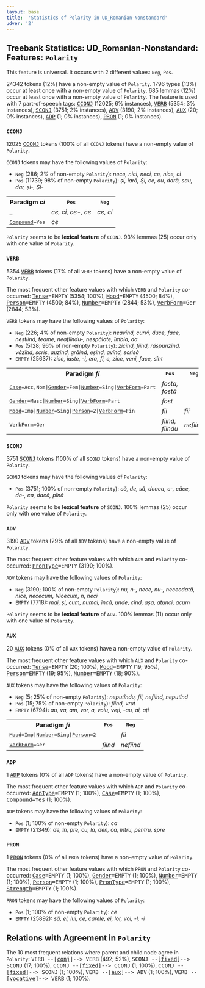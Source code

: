 ```yaml
---
layout: base
title:  'Statistics of Polarity in UD_Romanian-Nonstandard'
udver: '2'
---
```


## Treebank Statistics: UD_Romanian-Nonstandard: Features: `Polarity`

This feature is universal.
It occurs with 2 different values: `Neg`, `Pos`.

24342 tokens (12%) have a non-empty value of `Polarity`.
1796 types (13%) occur at least once with a non-empty value of `Polarity`.
685 lemmas (12%) occur at least once with a non-empty value of `Polarity`.
The feature is used with 7 part-of-speech tags: <tt><a href="ro_nonstandard-pos-CCONJ.html">CCONJ</a></tt> (12025; 6% instances), <tt><a href="ro_nonstandard-pos-VERB.html">VERB</a></tt> (5354; 3% instances), <tt><a href="ro_nonstandard-pos-SCONJ.html">SCONJ</a></tt> (3751; 2% instances), <tt><a href="ro_nonstandard-pos-ADV.html">ADV</a></tt> (3190; 2% instances), <tt><a href="ro_nonstandard-pos-AUX.html">AUX</a></tt> (20; 0% instances), <tt><a href="ro_nonstandard-pos-ADP.html">ADP</a></tt> (1; 0% instances), <tt><a href="ro_nonstandard-pos-PRON.html">PRON</a></tt> (1; 0% instances).

### `CCONJ`

12025 <tt><a href="ro_nonstandard-pos-CCONJ.html">CCONJ</a></tt> tokens (100% of all `CCONJ` tokens) have a non-empty value of `Polarity`.

`CCONJ` tokens may have the following values of `Polarity`:

* `Neg` (286; 2% of non-empty `Polarity`): <em>nece, nici, neci, ce, nice, ci</em>
* `Pos` (11739; 98% of non-empty `Polarity`): <em>și, iară, Şi, ce, au, dară, sau, dar, și-, Şi-</em>

<table>
  <tr><th>Paradigm <i>ci</i></th><th><tt>Pos</tt></th><th><tt>Neg</tt></th></tr>
  <tr><td><tt>_</tt></td><td><em>ce, ci, ce-, cе</em></td><td><em>ce, ci</em></td></tr>
  <tr><td><tt><tt><a href="ro_nonstandard-feat-Compound.html">Compound</a></tt><tt>=Yes</tt></tt></td><td><em>ce</em></td><td></td></tr>
</table>

`Polarity` seems to be **lexical feature** of `CCONJ`. 93% lemmas (25) occur only with one value of `Polarity`.

### `VERB`

5354 <tt><a href="ro_nonstandard-pos-VERB.html">VERB</a></tt> tokens (17% of all `VERB` tokens) have a non-empty value of `Polarity`.

The most frequent other feature values with which `VERB` and `Polarity` co-occurred: <tt><a href="ro_nonstandard-feat-Tense.html">Tense</a></tt><tt>=EMPTY</tt> (5354; 100%), <tt><a href="ro_nonstandard-feat-Mood.html">Mood</a></tt><tt>=EMPTY</tt> (4500; 84%), <tt><a href="ro_nonstandard-feat-Person.html">Person</a></tt><tt>=EMPTY</tt> (4500; 84%), <tt><a href="ro_nonstandard-feat-Number.html">Number</a></tt><tt>=EMPTY</tt> (2844; 53%), <tt><a href="ro_nonstandard-feat-VerbForm.html">VerbForm</a></tt><tt>=Ger</tt> (2844; 53%).

`VERB` tokens may have the following values of `Polarity`:

* `Neg` (226; 4% of non-empty `Polarity`): <em>neavînd, curvi, duce, face, neștiind, teame, neaflîndu-, nespălate, îmbla, da</em>
* `Pos` (5128; 96% of non-empty `Polarity`): <em>zicînd, fiind, răspunzînd, văzînd, scris, auzind, grăind, eșind, avînd, scrisă</em>
* `EMPTY` (25637): <em>zise, iaste, -i, era, fi, e, zice, veni, face, sînt</em>

<table>
  <tr><th>Paradigm <i>fi</i></th><th><tt>Pos</tt></th><th><tt>Neg</tt></th></tr>
  <tr><td><tt><tt><a href="ro_nonstandard-feat-Case.html">Case</a></tt><tt>=Acc,Nom</tt>|<tt><a href="ro_nonstandard-feat-Gender.html">Gender</a></tt><tt>=Fem</tt>|<tt><a href="ro_nonstandard-feat-Number.html">Number</a></tt><tt>=Sing</tt>|<tt><a href="ro_nonstandard-feat-VerbForm.html">VerbForm</a></tt><tt>=Part</tt></tt></td><td><em>fosta, fostă</em></td><td></td></tr>
  <tr><td><tt><tt><a href="ro_nonstandard-feat-Gender.html">Gender</a></tt><tt>=Masc</tt>|<tt><a href="ro_nonstandard-feat-Number.html">Number</a></tt><tt>=Sing</tt>|<tt><a href="ro_nonstandard-feat-VerbForm.html">VerbForm</a></tt><tt>=Part</tt></tt></td><td><em>fost</em></td><td></td></tr>
  <tr><td><tt><tt><a href="ro_nonstandard-feat-Mood.html">Mood</a></tt><tt>=Imp</tt>|<tt><a href="ro_nonstandard-feat-Number.html">Number</a></tt><tt>=Sing</tt>|<tt><a href="ro_nonstandard-feat-Person.html">Person</a></tt><tt>=2</tt>|<tt><a href="ro_nonstandard-feat-VerbForm.html">VerbForm</a></tt><tt>=Fin</tt></tt></td><td><em>fii</em></td><td><em>fii</em></td></tr>
  <tr><td><tt><tt><a href="ro_nonstandard-feat-VerbForm.html">VerbForm</a></tt><tt>=Ger</tt></tt></td><td><em>fiind, fiindu</em></td><td><em>nefiind</em></td></tr>
</table>

### `SCONJ`

3751 <tt><a href="ro_nonstandard-pos-SCONJ.html">SCONJ</a></tt> tokens (100% of all `SCONJ` tokens) have a non-empty value of `Polarity`.

`SCONJ` tokens may have the following values of `Polarity`:

* `Pos` (3751; 100% of non-empty `Polarity`): <em>că, de, să, deaca, c-, căce, de-, ca, dacă, pînă</em>

`Polarity` seems to be **lexical feature** of `SCONJ`. 100% lemmas (25) occur only with one value of `Polarity`.

### `ADV`

3190 <tt><a href="ro_nonstandard-pos-ADV.html">ADV</a></tt> tokens (29% of all `ADV` tokens) have a non-empty value of `Polarity`.

The most frequent other feature values with which `ADV` and `Polarity` co-occurred: <tt><a href="ro_nonstandard-feat-PronType.html">PronType</a></tt><tt>=EMPTY</tt> (3190; 100%).

`ADV` tokens may have the following values of `Polarity`:

* `Neg` (3190; 100% of non-empty `Polarity`): <em>nu, n-, nece, nu-, neceodată, nice, nececum, Nicecum, n, neci</em>
* `EMPTY` (7718): <em>mai, și, cum, numai, încă, unde, cînd, așa, atunci, acum</em>

`Polarity` seems to be **lexical feature** of `ADV`. 100% lemmas (11) occur only with one value of `Polarity`.

### `AUX`

20 <tt><a href="ro_nonstandard-pos-AUX.html">AUX</a></tt> tokens (0% of all `AUX` tokens) have a non-empty value of `Polarity`.

The most frequent other feature values with which `AUX` and `Polarity` co-occurred: <tt><a href="ro_nonstandard-feat-Tense.html">Tense</a></tt><tt>=EMPTY</tt> (20; 100%), <tt><a href="ro_nonstandard-feat-Mood.html">Mood</a></tt><tt>=EMPTY</tt> (19; 95%), <tt><a href="ro_nonstandard-feat-Person.html">Person</a></tt><tt>=EMPTY</tt> (19; 95%), <tt><a href="ro_nonstandard-feat-Number.html">Number</a></tt><tt>=EMPTY</tt> (18; 90%).

`AUX` tokens may have the following values of `Polarity`:

* `Neg` (5; 25% of non-empty `Polarity`): <em>neputîndu, fii, nefiind, neputînd</em>
* `Pos` (15; 75% of non-empty `Polarity`): <em>fiind, vrut</em>
* `EMPTY` (6794): <em>au, va, am, vor, a, voiu, veți, -au, ai, ați</em>

<table>
  <tr><th>Paradigm <i>fi</i></th><th><tt>Pos</tt></th><th><tt>Neg</tt></th></tr>
  <tr><td><tt><tt><a href="ro_nonstandard-feat-Mood.html">Mood</a></tt><tt>=Imp</tt>|<tt><a href="ro_nonstandard-feat-Number.html">Number</a></tt><tt>=Sing</tt>|<tt><a href="ro_nonstandard-feat-Person.html">Person</a></tt><tt>=2</tt></tt></td><td></td><td><em>fii</em></td></tr>
  <tr><td><tt><tt><a href="ro_nonstandard-feat-VerbForm.html">VerbForm</a></tt><tt>=Ger</tt></tt></td><td><em>fiind</em></td><td><em>nefiind</em></td></tr>
</table>

### `ADP`

1 <tt><a href="ro_nonstandard-pos-ADP.html">ADP</a></tt> tokens (0% of all `ADP` tokens) have a non-empty value of `Polarity`.

The most frequent other feature values with which `ADP` and `Polarity` co-occurred: <tt><a href="ro_nonstandard-feat-AdpType.html">AdpType</a></tt><tt>=EMPTY</tt> (1; 100%), <tt><a href="ro_nonstandard-feat-Case.html">Case</a></tt><tt>=EMPTY</tt> (1; 100%), <tt><a href="ro_nonstandard-feat-Compound.html">Compound</a></tt><tt>=Yes</tt> (1; 100%).

`ADP` tokens may have the following values of `Polarity`:

* `Pos` (1; 100% of non-empty `Polarity`): <em>ca</em>
* `EMPTY` (21349): <em>de, în, pre, cu, la, den, ca, întru, pentru, spre</em>

### `PRON`

1 <tt><a href="ro_nonstandard-pos-PRON.html">PRON</a></tt> tokens (0% of all `PRON` tokens) have a non-empty value of `Polarity`.

The most frequent other feature values with which `PRON` and `Polarity` co-occurred: <tt><a href="ro_nonstandard-feat-Case.html">Case</a></tt><tt>=EMPTY</tt> (1; 100%), <tt><a href="ro_nonstandard-feat-Gender.html">Gender</a></tt><tt>=EMPTY</tt> (1; 100%), <tt><a href="ro_nonstandard-feat-Number.html">Number</a></tt><tt>=EMPTY</tt> (1; 100%), <tt><a href="ro_nonstandard-feat-Person.html">Person</a></tt><tt>=EMPTY</tt> (1; 100%), <tt><a href="ro_nonstandard-feat-PronType.html">PronType</a></tt><tt>=EMPTY</tt> (1; 100%), <tt><a href="ro_nonstandard-feat-Strength.html">Strength</a></tt><tt>=EMPTY</tt> (1; 100%).

`PRON` tokens may have the following values of `Polarity`:

* `Pos` (1; 100% of non-empty `Polarity`): <em>ce</em>
* `EMPTY` (25892): <em>să, el, lui, ce, carele, ei, lor, voi, -l, -i</em>

## Relations with Agreement in `Polarity`

The 10 most frequent relations where parent and child node agree in `Polarity`:
<tt>VERB --[<tt><a href="ro_nonstandard-dep-conj.html">conj</a></tt>]--> VERB</tt> (492; 52%),
<tt>SCONJ --[<tt><a href="ro_nonstandard-dep-fixed.html">fixed</a></tt>]--> SCONJ</tt> (17; 100%),
<tt>CCONJ --[<tt><a href="ro_nonstandard-dep-fixed.html">fixed</a></tt>]--> CCONJ</tt> (1; 100%),
<tt>CCONJ --[<tt><a href="ro_nonstandard-dep-fixed.html">fixed</a></tt>]--> SCONJ</tt> (1; 100%),
<tt>VERB --[<tt><a href="ro_nonstandard-dep-aux.html">aux</a></tt>]--> ADV</tt> (1; 100%),
<tt>VERB --[<tt><a href="ro_nonstandard-dep-vocative.html">vocative</a></tt>]--> VERB</tt> (1; 100%).

